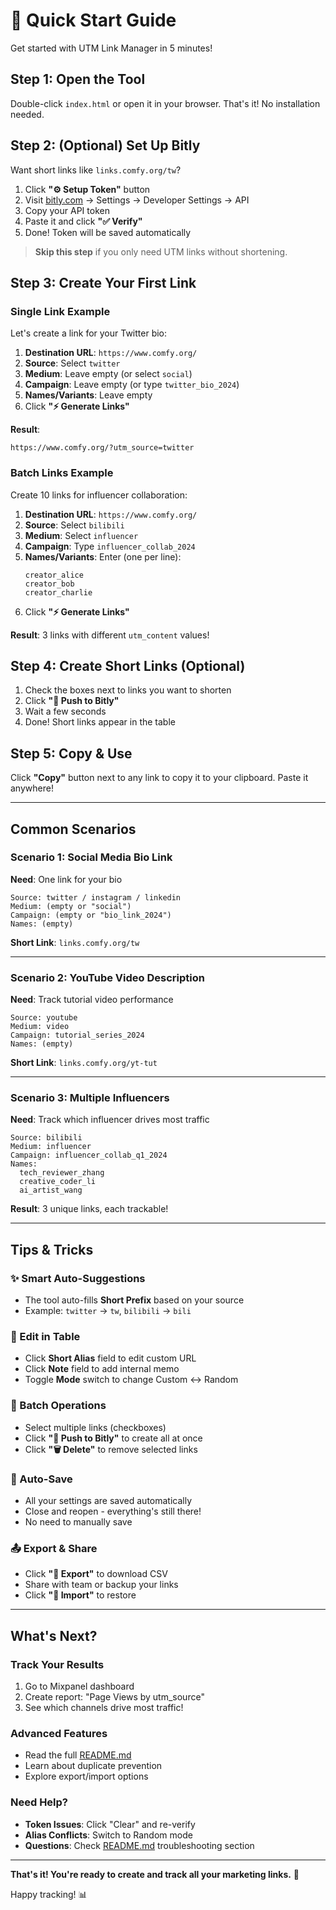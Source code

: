 # 🚀 Quick Start Guide

Get started with UTM Link Manager in 5 minutes!

## Step 1: Open the Tool

Double-click `index.html` or open it in your browser. That's it! No installation needed.

## Step 2: (Optional) Set Up Bitly

Want short links like `links.comfy.org/tw`?

1. Click **"⚙️ Setup Token"** button
2. Visit [bitly.com](https://bitly.com) → Settings → Developer Settings → API
3. Copy your API token
4. Paste it and click **"✅ Verify"**
5. Done! Token will be saved automatically

> **Skip this step** if you only need UTM links without shortening.

## Step 3: Create Your First Link

### Single Link Example

Let's create a link for your Twitter bio:

1. **Destination URL**: `https://www.comfy.org/`
2. **Source**: Select `twitter`
3. **Medium**: Leave empty (or select `social`)
4. **Campaign**: Leave empty (or type `twitter_bio_2024`)
5. **Names/Variants**: Leave empty
6. Click **"⚡ Generate Links"**

**Result**: 
```
https://www.comfy.org/?utm_source=twitter
```

### Batch Links Example

Create 10 links for influencer collaboration:

1. **Destination URL**: `https://www.comfy.org/`
2. **Source**: Select `bilibili`
3. **Medium**: Select `influencer`
4. **Campaign**: Type `influencer_collab_2024`
5. **Names/Variants**: Enter (one per line):
   ```
   creator_alice
   creator_bob
   creator_charlie
   ```
6. Click **"⚡ Generate Links"**

**Result**: 3 links with different `utm_content` values!

## Step 4: Create Short Links (Optional)

1. Check the boxes next to links you want to shorten
2. Click **"🔗 Push to Bitly"**
3. Wait a few seconds
4. Done! Short links appear in the table

## Step 5: Copy & Use

Click **"Copy"** button next to any link to copy it to your clipboard. Paste it anywhere!

---

## Common Scenarios

### Scenario 1: Social Media Bio Link

**Need**: One link for your bio

```
Source: twitter / instagram / linkedin
Medium: (empty or "social")
Campaign: (empty or "bio_link_2024")
Names: (empty)
```

**Short Link**: `links.comfy.org/tw`

---

### Scenario 2: YouTube Video Description

**Need**: Track tutorial video performance

```
Source: youtube
Medium: video
Campaign: tutorial_series_2024
Names: (empty)
```

**Short Link**: `links.comfy.org/yt-tut`

---

### Scenario 3: Multiple Influencers

**Need**: Track which influencer drives most traffic

```
Source: bilibili
Medium: influencer
Campaign: influencer_collab_q1_2024
Names:
  tech_reviewer_zhang
  creative_coder_li
  ai_artist_wang
```

**Result**: 3 unique links, each trackable!

---

## Tips & Tricks

### ✨ Smart Auto-Suggestions
- The tool auto-fills **Short Prefix** based on your source
- Example: `twitter` → `tw`, `bilibili` → `bili`

### 📝 Edit in Table
- Click **Short Alias** field to edit custom URL
- Click **Note** field to add internal memo
- Toggle **Mode** switch to change Custom ↔ Random

### 🔄 Batch Operations
- Select multiple links (checkboxes)
- Click **"🔗 Push to Bitly"** to create all at once
- Click **"🗑️ Delete"** to remove selected links

### 💾 Auto-Save
- All your settings are saved automatically
- Close and reopen - everything's still there!
- No need to manually save

### 📤 Export & Share
- Click **"💾 Export"** to download CSV
- Share with team or backup your links
- Click **"📁 Import"** to restore

---

## What's Next?

### Track Your Results
1. Go to Mixpanel dashboard
2. Create report: "Page Views by utm_source"
3. See which channels drive most traffic!

### Advanced Features
- Read the full [README.md](README.md)
- Learn about duplicate prevention
- Explore export/import options

### Need Help?
- **Token Issues**: Click "Clear" and re-verify
- **Alias Conflicts**: Switch to Random mode
- **Questions**: Check [README.md](README.md) troubleshooting section

---

**That's it! You're ready to create and track all your marketing links.** 🎉

Happy tracking! 📊

